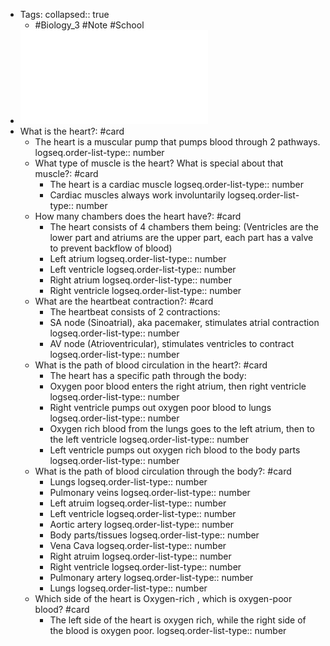 - Tags:
  collapsed:: true
	- #Biology_3 #Note #School
- ![Ch30.3 presentation.pdf](../assets/Ch30.3_presentation_1696056263821_0.pdf)
- What is the heart?: #card
	- The heart is a muscular pump that pumps blood through 2 pathways.
	  logseq.order-list-type:: number
	- What type of muscle is the heart? What is special about that muscle?: #card
		- The heart is a cardiac muscle
		  logseq.order-list-type:: number
		- Cardiac muscles always work involuntarily
		  logseq.order-list-type:: number
	- How many chambers does the heart have?: #card
		- The heart consists of 4 chambers them being: (Ventricles are the lower part and atriums are the upper part, each part has a valve to prevent backflow of blood)
		- Left atrium
		  logseq.order-list-type:: number
		- Left ventricle
		  logseq.order-list-type:: number
		- Right atrium
		  logseq.order-list-type:: number
		- Right ventricle
		  logseq.order-list-type:: number
	- What are the heartbeat contraction?: #card
		- The heartbeat consists of 2 contractions:
		- SA node (Sinoatrial), aka pacemaker, stimulates atrial contraction
		  logseq.order-list-type:: number
		- AV node (Atrioventricular), stimulates ventricles to contract
		  logseq.order-list-type:: number
	- What is the path of blood circulation in the heart?: #card
		- The heart has a specific path through the body:
		- Oxygen poor blood enters the right atrium, then right ventricle
		  logseq.order-list-type:: number
		- Right ventricle pumps out oxygen poor blood to lungs
		  logseq.order-list-type:: number
		- Oxygen rich blood from the lungs goes to the left atrium, then to the left ventricle
		  logseq.order-list-type:: number
		- Left ventricle pumps out oxygen rich blood to the body parts
		  logseq.order-list-type:: number
	- What is the path of blood circulation through the body?: #card
		- Lungs
		  logseq.order-list-type:: number
		- Pulmonary veins
		  logseq.order-list-type:: number
		- Left atruim
		  logseq.order-list-type:: number
		- Left ventricle
		  logseq.order-list-type:: number
		- Aortic artery
		  logseq.order-list-type:: number
		- Body parts/tissues
		  logseq.order-list-type:: number
		- Vena Cava
		  logseq.order-list-type:: number
		- Right atruim
		  logseq.order-list-type:: number
		- Right ventricle
		  logseq.order-list-type:: number
		- Pulmonary artery
		  logseq.order-list-type:: number
		- Lungs
		  logseq.order-list-type:: number
	- Which side of the heart is Oxygen-rich , which is oxygen-poor blood? #card
		- The left side of the heart is oxygen rich, while the right side of the blood is oxygen poor.
		  logseq.order-list-type:: number